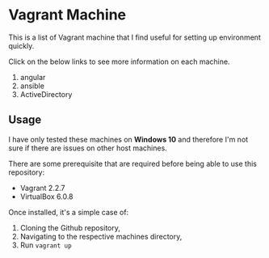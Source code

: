 # Vagrant Machine

This is a list of Vagrant machine that I find useful for setting up environment quickly.

Click on the below links to see more information on each machine.

1. angular
2. ansible
3. ActiveDirectory

## Usage

I have only tested these machines on **Windows 10** and therefore I'm not sure if there are issues on other host machines.

There are some prerequisite that are required before being able to use this repository:

- Vagrant 2.2.7
- VirtualBox 6.0.8

Once installed, it's a simple case of:
1. Cloning the Github repository, 
2. Navigating to the respective machines directory,
3. Run `vagrant up`

